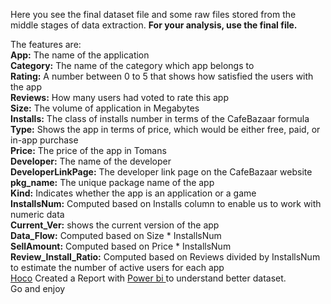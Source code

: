 Here you see the final dataset file and some raw files stored from the middle stages of data extraction.
**For your analysis, use the final file.** 

The features are:        
**App:** The name of the application      
**Category:** The name of the category which app belongs to      
**Rating:** A number between 0 to 5 that shows how satisfied the users with the app     
**Reviews:** How many users had voted to rate this app     
**Size:** The volume of application in Megabytes    
**Installs:** The class of installs number in terms of the CafeBazaar formula     
**Type:** Shows the app in terms of price, which would be either free, paid, or in-app purchase     
**Price:** The price of the app in Tomans     
**Developer:** The name of the developer     
**DeveloperLinkPage:** The developer link page on the CafeBazaar website     
**pkg_name:** The unique package name of the app     
**Kind:** Indicates whether the app is an application or a game            
**InstallsNum:** Computed based on Installs column to enable us to work with numeric data     
**Current_Ver:** shows the current version of the app      
**Data_Flow:** Computed based on Size * InstallsNum      
**SellAmount:** Computed based on Price * InstallsNum     
**Review_Install_Ratio:** Computed based on Reviews divided by InstallsNum to estimate the number of active users for each app        
[Hoco](https://github.com/hoco1) Created a Report with [Power bi ](https://app.powerbi.com/links/OGVCUEcktf?ctid=ef74ab9d-7519-4100-a4b7-21a2d07f3069&pbi_source=linkShare)to understand better dataset.  
Go and enjoy
